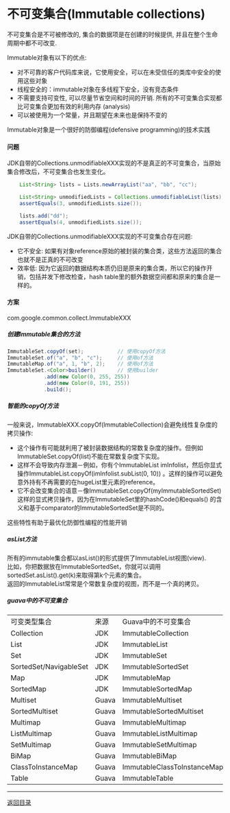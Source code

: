 不可变集合(Immutable collections)
===
不可变集合是不可被修改的, 集合的数据项是在创建的时候提供, 并且在整个生命周期中都不可改变.

Immutable对象有以下的优点:

* 对不可靠的客户代码库来说，它使用安全，可以在未受信任的类库中安全的使用这些对象
* 线程安全的：immutable对象在多线程下安全，没有竞态条件
* 不需要支持可变性, 可以尽量节省空间和时间的开销. 所有的不可变集合实现都比可变集合更加有效的利用内存 (analysis)
* 可以被使用为一个常量，并且期望在未来也是保持不变的

Immutable对象是一个很好的防御编程(defensive programming)的技术实践

#### 问题

JDK自带的Collections.unmodifiableXXX实现的不是真正的不可变集合，当原始集合修改后，不可变集合也发生变化。

```java  
	List<String> lists = Lists.newArrayList("aa", "bb", "cc");

	List<String> unmodifiedLists = Collections.unmodifiableList(lists);
	assertEquals(3, unmodifiedLists.size());

	lists.add("dd");
	assertEquals(4, unmodifiedLists.size());
```  

JDK自带的Collections.unmodifiableXXX实现的不可变集合存在问题:

* 它不安全: 如果有对象reference原始的被封装的集合类，这些方法返回的集合也就不是正真的不可改变
* 效率低: 因为它返回的数据结构本质仍旧是原来的集合类，所以它的操作开销，包括并发下修改检查，hash table里的额外数据空间都和原来的集合是一样的。

#### 方案

com.google.common.collect.ImmutableXXX

##### 创建Immutable集合的方法

```java
ImmutableSet.copyOf(set);           // 使用copyOf方法
ImmutableSet.of("a", "b", "c");     // 使用of方法
ImmutableMap.of("a", 1, "b", 2);    // 使用of方法
ImmutableSet.<Color>builder()       // 使用builder 
            .add(new Color(0, 255, 255))
            .add(new Color(0, 191, 255))
            .build();
```

##### 智能的copyOf方法

一般来说，ImmutableXXX.copyOf(ImmutableCollection)会避免线性复杂度的拷贝操作:

* 这个操作有可能就利用了被封装数据结构的常数复杂度的操作。但例如ImmutableSet.copyOf(list)不能在常数复杂度下实现。
* 这样不会导致内存泄漏－例如，你有个ImmutableList<String> imInfolist，然后你显式操作ImmutableList.copyOf(imInfolist.subList(0, 10))
  。这样的操作可以避免意外持有不再需要的在hugeList里元素的reference。
* 它不会改变集合的语意－像ImmutableSet.copyOf(myImmutableSortedSet)这样的显式拷贝操作，因为在ImmutableSet里的hashCode()和equals()
  的含义和基于comparator的ImmutableSortedSet是不同的。

这些特性有助于最优化防御性编程的性能开销

##### asList方法

所有的immutable集合都以asList()的形式提供了ImmutableList视图(view).  
比如，你把数据放在ImmutableSortedSet，你就可以调用sortedSet.asList().get(k)来取得第k个元素的集合。  
返回的ImmutableList常常是个常数复杂度的视图，而不是一个真的拷贝。

##### guava中的不可变集合

<table>
<tbody>
<tr>
	<td>可变类型集合</td>
	<td>来源</td>
	<td>Guava中的不可变集合</td>
</tr>
<tr>
	<td>Collection </td>
	<td>JDK</td>
	<td>ImmutableCollection</td>
</tr>
<tr>
	<td>List</td>
	<td>JDK</td>
	<td>ImmutableList</td>
</tr>
<tr>
	<td>Set</td>
	<td>JDK</td>
	<td>ImmutableSet</td>
</tr>
<tr>
	<td>SortedSet/NavigableSet</td>
	<td>JDK</td>
	<td>ImmutableSortedSet</td>
</tr>
<tr>
	<td>Map</td>
	<td>JDK</td>
	<td>ImmutableMap</td>
</tr>
<tr>
	<td>SortedMap</td>
	<td>JDK</td>
	<td>ImmutableSortedMap</td>
</tr>
<tr>
	<td>Multiset</td>
	<td>Guava</td>
	<td>ImmutableMultiset</td>
</tr>
<tr>
	<td>SortedMultiset</td>
	<td>Guava</td>
	<td>ImmutableSortedMultiset</td>
</tr>
<tr>
	<td>Multimap</td>
	<td>Guava</td>
	<td>ImmutableMultimap</td>
</tr>
<tr>
	<td>ListMultimap</td>
	<td>Guava</td>
	<td>ImmutableListMultimap</td>
</tr>
<tr>
	<td>SetMultimap</td>
	<td>Guava</td>
	<td>ImmutableSetMultimap</td>
</tr>
<tr>
	<td>BiMap</td>
	<td>Guava</td>
	<td>ImmutableBiMap</td>
</tr>
<tr>
	<td>ClassToInstanceMap</td>
	<td>Guava</td>
	<td>ImmutableClassToInstanceMap</td>
</tr>
<tr>
	<td>Table</td>
	<td>Guava</td>
	<td>ImmutableTable</td>
</tr>
</tbody>
</table>

------
[返回目录](/README.md)
